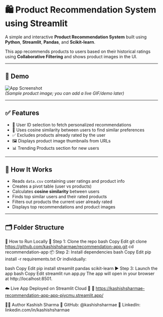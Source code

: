 # 🛍️ Product Recommendation System using Streamlit

A simple and interactive **Product Recommendation System** built using **Python**, **Streamlit**, **Pandas**, and **Scikit-learn**.

This app recommends products to users based on their historical ratings using **Collaborative Filtering** and shows product images in the UI.

---

## 📸 Demo

![App Screenshot](https://m.media-amazon.com/images/I/61LtuGzXeaL._SX679_.jpg)  
*(Sample product image; you can add a live GIF/demo later)*

---

## ✅ Features

- 🔽 User ID selection to fetch personalized recommendations  
- 🎯 Uses cosine similarity between users to find similar preferences  
- ✅ Excludes products already rated by the user  
- 🖼️ Displays product image thumbnails from URLs  
- 📊 Trending Products section for new users  

---

## 🧠 How It Works

- Reads `data.csv` containing user ratings and product info  
- Creates a pivot table (user vs products)  
- Calculates **cosine similarity** between users  
- Finds top similar users and their rated products  
- Filters out products the current user already rated  
- Displays top recommendations and product images  

---

## 🗂️ Folder Structure

🚀 How to Run Locally
🔧 Step 1: Clone the repo
bash
Copy
Edit
git clone https://github.com/kashishsharmae/recommendation-app.git
cd recommendation-app
📦 Step 2: Install dependencies
bash
Copy
Edit
pip install -r requirements.txt
Or individually:

bash
Copy
Edit
pip install streamlit pandas scikit-learn
▶️ Step 3: Launch the app
bash
Copy
Edit
streamlit run app.py
The app will open in your browser at http://localhost:8501.

☁️ Live App
Deployed on Streamlit Cloud 🚀
🔗 https://kashishsharmae-recommendation-app-app-pjycmu.streamlit.app/

👨‍💻 Author
Kashish Sharma
🔗 GitHub: @kashishsharmae
🔗 LinkedIn: linkedin.com/in/kashishsharmae


